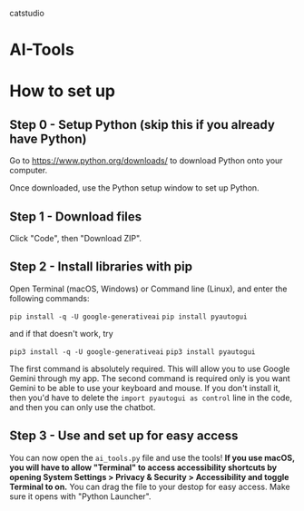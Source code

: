 catstudio
# AI-Tools

# How to set up

## Step 0 - Setup Python (skip this if you already have Python)

Go to https://www.python.org/downloads/ to download Python onto your computer.

Once downloaded, use the Python setup window to set up Python.

## Step 1 - Download files

Click "Code", then "Download ZIP".

## Step 2 - Install libraries with pip

Open Terminal (macOS, Windows) or Command line (Linux), and enter the following commands:

`pip install -q -U google-generativeai`
`pip install pyautogui`

and if that doesn't work, try

`pip3 install -q -U google-generativeai`
`pip3 install pyautogui`

The first command is absolutely required. This will allow you to use Google Gemini through my app. The second command is required only is you want Gemini to be able to use your keyboard and mouse. If you don't install it, then you'd have to delete the `import pyautogui as control` line in the code, and then you can only use the chatbot.

## Step 3 - Use and set up for easy access

You can now open the `ai_tools.py` file and use the tools! **If you use macOS, you will have to allow "Terminal" to access accessibility shortcuts by opening System Settings > Privacy & Security > Accessibility and toggle Terminal to on.** You can drag the file to your destop for easy access. Make sure it opens with "Python Launcher".
